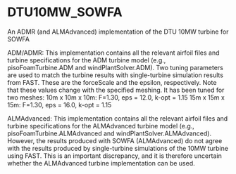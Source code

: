 # DTU10MW_SOWFA
An ADMR (and ALMAdvanced) implementation of the DTU 10MW turbine for SOWFA

ADM/ADMR:
This implementation contains all the relevant airfoil files and turbine specifications for the ADM turbine model (e.g., pisoFoamTurbine.ADM and windPlantSolver.ADM). Two tuning parameters are used to match the turbine results with single-turbine simulation results from FAST. These are the forceScale and the epsilon, respectively. Note that these values change with the specified meshing. It has been tuned for two meshes:
10m x 10m x 10m: F=1.30, eps = 12.0, k-opt = 1.15
15m x 15m x 15m: F=1.30, eps = 16.0, k-opt = 1.15

ALMAdvanced:
This implementation contains all the relevant airfoil files and turbine specifications for the ALMAdvanced turbine model (e.g., pisoFoamTurbine.ALMAdvanced and windPlantSolver.ALMAdvanced). However, the results produced with SOWFA (ALMAdvanced) do not agree with the results produced by single-turbine simulations of the 10MW turbine using FAST. This is an important discrepancy, and it is therefore uncertain whether the ALMAdvanced turbine implementation can be used.
